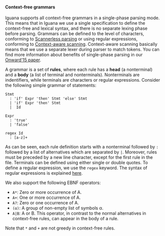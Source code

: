 
<div markdown="1">

#### Context-free grammars

<p>Iguana supports all context-free grammars in a single-phase parsing mode.
This means that in Iguana we use a single specification to define the context-free
and lexical syntax, and there is no separate lexing phase before parsing.
Grammars can be defined to the level of characters, conforming to
<a href="https://en.wikipedia.org/wiki/Scannerless_parsing">Scannerless parsing</a> or 
using regular expressions, conforming to
<a href="https://www.umsec.umn.edu/sites/www.umsec.umn.edu/files/gpce.pdf">Context-aware scanning</a>.
Context-aware scanning basically means that we use a separate lexer during parser
to match tokens. You can find more information about benefits of single-phase parsing in our
<a href="https://cdn.rawgit.com/iguana-parser/papers/master/onward15.pdf">Onward&#39;15 paper</a>.</p>

<p>A grammar is a set of <b>rules</b>, where each rule has a <b>head</b> (a nonterminal)
and a <b>body</b> (a list of terminal and nonterminals). Nonterminals are indentifiers,
while terminals are characters or regular expressions. Consider the following
simple grammar of statements:</p> 

    Stmt 
      : 'if' Expr 'then' Stmt 'else' Stmt
      | 'if' Expr 'then' Stmt
      |  Id

    Expr
      : 'true'
      | 'false'

    regex Id
      : [a-z]+  


<p>As can be seen, each rule definition starts with a nonterminal followed by 
<code>:</code> followed by a list of alternatives which are separated by <code>|</code>.
Moreover, rules must be preceded by a new line character, except for the
first rule in the file. Terminals can be defined using either single or double quotes. To define a regular
expression, we use the <code>regex</code> keyword. The syntax of regular
expressions is explained <a href="#RegularExpressions">here</a>.</p>


<p>We also support the following EBNF operators:</p>

<ul>
	<li><code>A*</code>: Zero or more occurrence of A.</li>
	<li><code>A+</code>: One or more occurrence of A.</li>
	<li><code>A?</code>: Zero or one occurrence of A.</li>
	<li><code>(&alpha;)</code>: A group of non-empty list of symbols &alpha;.</li>
	<li><code>A|B</code>: A or B. This operator, in contrast to the normal alternatives in 
	context-free rules, can appear in the body of a rule.</li>
</ul>

<p>Note that <code>*</code> and <code>+</code> are not greedy in context-free rules.</p>

</div>
